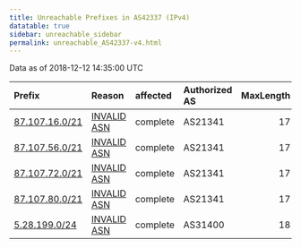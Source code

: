 ```yaml
---
title: Unreachable Prefixes in AS42337 (IPv4)
datatable: true
sidebar: unreachable_sidebar
permalink: unreachable_AS42337-v4.html
---
```


Data as of 2018-12-12 14:35:00 UTC


<div class="datatable-begin"></div>

| Prefix                                                 | Reason                                                                                                | affected   | Authorized AS   |   MaxLength | Anchor                                         |   unreachable /24s |
|:-------------------------------------------------------|:------------------------------------------------------------------------------------------------------|:-----------|:----------------|------------:|:-----------------------------------------------|-------------------:|
| [87.107.16.0/21](https://stat.ripe.net/87.107.16.0/21) | [INVALID ASN](https://rpki-validator.ripe.net/announcement-preview?asn=AS42337&prefix=87.107.16.0/21) | complete   | AS21341         |          17 | [RIPE](unreachable_RIPE_NCC_RPKI_Root-v4.html) |                  8 |
| [87.107.56.0/21](https://stat.ripe.net/87.107.56.0/21) | [INVALID ASN](https://rpki-validator.ripe.net/announcement-preview?asn=AS42337&prefix=87.107.56.0/21) | complete   | AS21341         |          17 | [RIPE](unreachable_RIPE_NCC_RPKI_Root-v4.html) |                  8 |
| [87.107.72.0/21](https://stat.ripe.net/87.107.72.0/21) | [INVALID ASN](https://rpki-validator.ripe.net/announcement-preview?asn=AS42337&prefix=87.107.72.0/21) | complete   | AS21341         |          17 | [RIPE](unreachable_RIPE_NCC_RPKI_Root-v4.html) |                  8 |
| [87.107.80.0/21](https://stat.ripe.net/87.107.80.0/21) | [INVALID ASN](https://rpki-validator.ripe.net/announcement-preview?asn=AS42337&prefix=87.107.80.0/21) | complete   | AS21341         |          17 | [RIPE](unreachable_RIPE_NCC_RPKI_Root-v4.html) |                  8 |
| [5.28.199.0/24](https://stat.ripe.net/5.28.199.0/24)   | [INVALID ASN](https://rpki-validator.ripe.net/announcement-preview?asn=AS42337&prefix=5.28.199.0/24)  | complete   | AS31400         |          18 | [RIPE](unreachable_RIPE_NCC_RPKI_Root-v4.html) |                  1 |

<div class="datatable-end"></div>